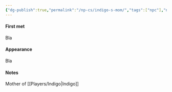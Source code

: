 ```yaml
---
{"dg-publish":true,"permalink":"/np-cs/indigo-s-mom/","tags":["npc"],"noteIcon":"npc"}
---
```


#### First met
Bla
#### Appearance
Bla
#### Notes
Mother of [[Players/Indigo\|Indigo]]